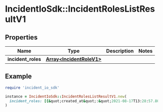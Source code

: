 # IncidentIoSdk::IncidentRolesListResultV1

## Properties

| Name | Type | Description | Notes |
| ---- | ---- | ----------- | ----- |
| **incident_roles** | [**Array&lt;IncidentRoleV1&gt;**](IncidentRoleV1.md) |  |  |

## Example

```ruby
require 'incident_io_sdk'

instance = IncidentIoSdk::IncidentRolesListResultV1.new(
  incident_roles: [{&quot;created_at&quot;:&quot;2021-08-17T13:28:57.801578Z&quot;,&quot;description&quot;:&quot;The person currently coordinating the incident&quot;,&quot;id&quot;:&quot;01FCNDV6P870EA6S7TK1DSYDG0&quot;,&quot;instructions&quot;:&quot;Take point on the incident; Make sure people are clear on responsibilities&quot;,&quot;name&quot;:&quot;Incident Lead&quot;,&quot;required&quot;:false,&quot;role_type&quot;:&quot;lead&quot;,&quot;shortform&quot;:&quot;lead&quot;,&quot;updated_at&quot;:&quot;2021-08-17T13:28:57.801578Z&quot;}]
)
```


